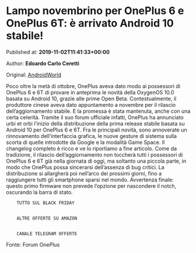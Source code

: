 
# Lampo novembrino per OnePlus 6 e OnePlus 6T: è arrivato Android 10 stabile!

Published at: **2019-11-02T11:41:33+00:00**

Author: **Edoardo Carlo Ceretti**

Original: [AndroidWorld](https://www.androidworld.it/2019/11/02/oneplus-6-6t-android-10-stabile-677597/)

Poco oltre la metà di ottobre, OnePlus aveva dato modo ai possessori di OnePlus 6 e 6T di provare in anteprima le novità della OxygenOS 10.0 basata su Android 10, grazie alle prime Open Beta. Contestualmente, il produttore cinese aveva dato appuntamento a novembre per il rilascio dell’aggiornamento stabile. E la promessa è stata mantenuta, anche con una certa celerità.
Tramite il suo forum ufficiale infatti, OnePlus ha annunciato urbi et orbi l’inizio della distribuzione della prima release stabile basata su Android 10 per OnePlus 6 e 6T. Fra le principali novità, sono annoverate un rinnovamento dell’interfaccia grafica, le nuove gesture di sistema sulla scorta di quelle introdotte da Google e la modalità Game Space. Il changelog completo è ricco e ve lo riportiamo a fine articolo.
Come da tradizione, il rilascio dell’aggiornamento non toccherà tutti i possessori di OnePlus 6 e 6T già nella giornata di oggi, ma soltanto una piccola parte, in modo che OnePlus possa sincerarsi dell’assenza di bug critici. La distribuzione si allargherà poi nell’arco dei prossimi giorni, fino a raggiungere tutti gli smartphone sparsi nel mondo. Avvertenza finale: questo primo firmware non prevede l’opzione per nascondere il notch, oscurando la barra di stato.

        TUTTO SUL BLACK FRIDAY
      

        ALTRE OFFERTE SU AMAZON
      

        CANALE TELEGRAM OFFERTE
      
Fonte: Forum OnePlus
